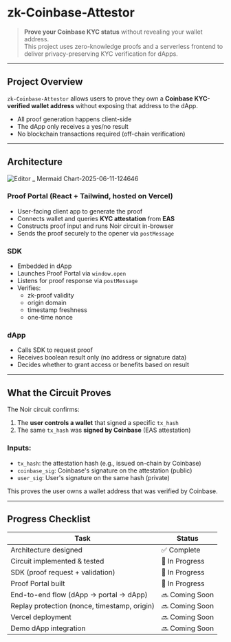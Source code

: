 # zk-Coinbase-Attestor

> **Prove your Coinbase KYC status** without revealing your wallet address.  
> This project uses zero-knowledge proofs and a serverless frontend to deliver privacy-preserving KYC verification for dApps.

---

## Project Overview

`zk-Coinbase-Attestor` allows users to prove they own a **Coinbase KYC-verified wallet address** without exposing that address to the dApp.

- All proof generation happens client-side
- The dApp only receives a yes/no result
- No blockchain transactions required (off-chain verification)

---

## Architecture

![Editor _ Mermaid Chart-2025-06-11-124646](https://github.com/user-attachments/assets/a2668cf6-99be-4967-8cd7-5e7acd862aa9)

### Proof Portal (React + Tailwind, hosted on Vercel)

- User-facing client app to generate the proof
- Connects wallet and queries **KYC attestation** from **EAS**
- Constructs proof input and runs Noir circuit in-browser
- Sends the proof securely to the opener via `postMessage`

### SDK

- Embedded in dApp
- Launches Proof Portal via `window.open`
- Listens for proof response via `postMessage`
- Verifies:
  - zk-proof validity
  - origin domain
  - timestamp freshness
  - one-time nonce

### dApp

- Calls SDK to request proof
- Receives boolean result only (no address or signature data)
- Decides whether to grant access or benefits based on result

---

## What the Circuit Proves

The Noir circuit confirms:

1. The **user controls a wallet** that signed a specific `tx_hash`
2. The same `tx_hash` was **signed by Coinbase** (EAS attestation)

### Inputs:
- `tx_hash`: the attestation hash (e.g., issued on-chain by Coinbase)
- `coinbase_sig`: Coinbase's signature on the attestation (public)
- `user_sig`: User's signature on the same hash (private)

This proves the user owns a wallet address that was verified by Coinbase.

---

## Progress Checklist

| Task | Status |
|------|--------|
| Architecture designed | ✅ Complete  
| Circuit implemented & tested | 🔄 In Progress
| SDK (proof request + validation) | 🔄 In Progress
| Proof Portal built | 🔄 In Progress 
| End-to-end flow (dApp → portal → dApp) | 🔜 Coming Soon
| Replay protection (nonce, timestamp, origin) | 🔜 Coming Soon
| Vercel deployment | 🔜 Coming Soon  
| Demo dApp integration | 🔜 Coming Soon  

